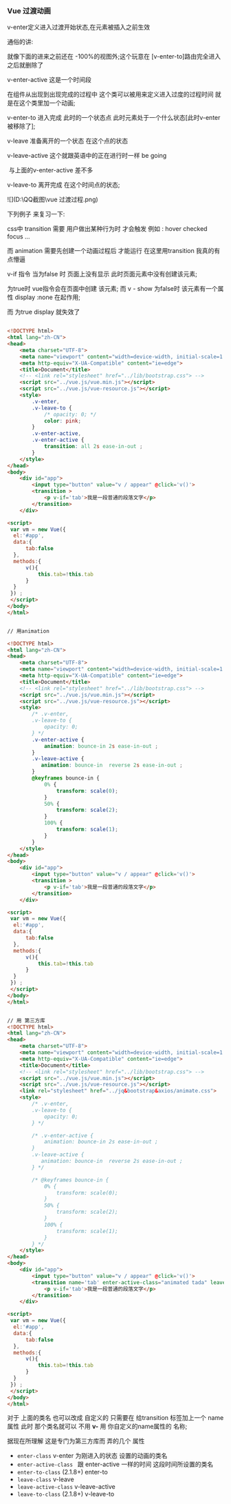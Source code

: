 ### Vue 过渡动画







 v-enter定义进入过渡开始状态,在元素被插入之前生效

   通俗的讲: 

   就像下面的进来之前还在 -100%的视图外;这个玩意在 [v-enter-to]路由完全进入之后就删除了

   v-enter-active 这是一个时间段 

   在组件从出现到出现完成的过程中 这个类可以被用来定义进入过度的过程时间 就是在这个类里加一个动画;

   v-enter-to 进入完成 此时的一个状态点 此时元素处于一个什么状态[此时v-enter 被移除了];

   v-leave 准备离开的一个状态 在这个点的状态

   v-leave-active 这个就跟英语中的正在进行时一样 be going

​    与上面的v-enter-active 差不多

  v-leave-to 离开完成 在这个时间点的状态;

![](D:\QQ截图\vue 过渡过程.png)





下列例子 来复习一下:



css中 transition 需要 用户做出某种行为时 才会触发   例如 :  hover   checked focus  ...

而 animation 需要先创建一个动画过程后 才能运行  在这里用transition  我真的有点懵逼 





v-if  指令 当为false 时 页面上没有显示  此时页面元素中没有创建该元素;

为true时 vue指令会在页面中创建 该元素;    而 v - show  为false时 该元素有一个属性 display :none 在起作用;

而 为true display 就失效了

```html

<!DOCTYPE html>
<html lang="zh-CN">
<head>
    <meta charset="UTF-8">
    <meta name="viewport" content="width=device-width, initial-scale=1.0, maximum-scale=1.0, user-scalable=0">
    <meta http-equiv="X-UA-Compatible" content="ie=edge">
    <title>Document</title>
    <!-- <link rel="stylesheet" href="../lib/bootstrap.css"> -->
    <script src="../vue.js/vue.min.js"></script>
    <script src="../vue.js/vue-resource.js"></script>
    <style>
        .v-enter,
        .v-leave-to {
            /* opacity: 0; */
            color: pink;
        }
        .v-enter-active,
        .v-enter-active {
            transition: all 2s ease-in-out ;
        }
    </style>
</head>
<body>
    <div id="app">
        <input type="button" value="v / appear" @click='v()'>
        <transition >
            <p v-if='tab'>我是一段普通的段落文字</p>
        </transition>
    </div>

<script>
 var vm = new Vue({
  el:'#app',
  data:{
      tab:false
  },
  methods:{
      v(){
          this.tab=!this.tab
      }
  }
 }) ;
 </script>
</body>
</html>


// 用animation 

<!DOCTYPE html>
<html lang="zh-CN">
<head>
    <meta charset="UTF-8">
    <meta name="viewport" content="width=device-width, initial-scale=1.0, maximum-scale=1.0, user-scalable=0">
    <meta http-equiv="X-UA-Compatible" content="ie=edge">
    <title>Document</title>
    <!-- <link rel="stylesheet" href="../lib/bootstrap.css"> -->
    <script src="../vue.js/vue.min.js"></script>
    <script src="../vue.js/vue-resource.js"></script>
    <style>
        /* .v-enter,
        .v-leave-to {
            opacity: 0;
        } */
        .v-enter-active {
            animation: bounce-in 2s ease-in-out ;
        }
        .v-leave-active {
           animation: bounce-in  reverse 2s ease-in-out ;
        }
        @keyframes bounce-in {
            0% {
                transform: scale(0);
            }
            50% {
                transform: scale(2);
            }
            100% {
                transform: scale(1);
            }
        }
    </style>
</head>
<body>
    <div id="app">
        <input type="button" value="v / appear" @click='v()'>
        <transition >
            <p v-if='tab'>我是一段普通的段落文字</p>
        </transition>
    </div>

<script>
 var vm = new Vue({
  el:'#app',
  data:{
      tab:false
  },
  methods:{
      v(){
          this.tab=!this.tab
      }
  }
 }) ;
 </script>
</body>
</html>


// 用 第三方库
<!DOCTYPE html>
<html lang="zh-CN">
<head>
    <meta charset="UTF-8">
    <meta name="viewport" content="width=device-width, initial-scale=1.0, maximum-scale=1.0, user-scalable=0">
    <meta http-equiv="X-UA-Compatible" content="ie=edge">
    <title>Document</title>
    <!-- <link rel="stylesheet" href="../lib/bootstrap.css"> -->
    <script src="../vue.js/vue.min.js"></script>
    <script src="../vue.js/vue-resource.js"></script>
    <link rel="stylesheet" href="../jq&bootstrap&axios/animate.css">
    <style>
        /* .v-enter,
        .v-leave-to {
            opacity: 0;
        } */

        /* .v-enter-active {
            animation: bounce-in 2s ease-in-out ;
        }
        .v-leave-active {
           animation: bounce-in  reverse 2s ease-in-out ;
        } */

        /* @keyframes bounce-in {
            0% {
                transform: scale(0);
            }
            50% {
                transform: scale(2);
            }
            100% {
                transform: scale(1);
            }
        } */
    </style>
</head>
<body>
    <div id="app">
        <input type="button" value="v / appear" @click='v()'>
        <transition name='tab' enter-active-class="animated tada" leave-active-class="animated bounceOutRight">  
            <p v-if='tab'>我是一段普通的段落文字</p>
        </transition>
    </div>

<script>
 var vm = new Vue({
  el:'#app',
  data:{
      tab:false
  },
  methods:{
      v(){
          this.tab=!this.tab
      }
  }
 }) ;
 </script>
</body>
</html>
```



对于 上面的类名 也可以改成 自定义的 只需要在 给transition 标签加上一个 name 属性 此时 那个类名就可以 不用    **v-**    用 你自定义的name属性的 名称;



  据现在所理解  这是专门为第三方库而 弄的几个 属性

- `enter-class`     v-enter 为刚进入的状态 设置的动画的类名
- `enter-active-class `  跟 enter-active 一样的时间 这段时间所设置的类名
- `enter-to-class` (2.1.8+)       enter-to
- `leave-class`   v-leave
- `leave-active-class`    v-leave-active
- `leave-to-class` (2.1.8+)  v-leave-to 

